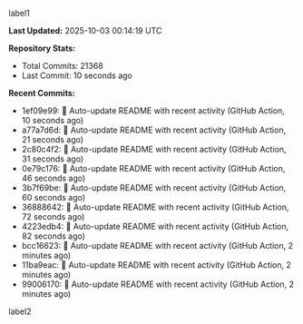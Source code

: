 
label1 
<!-- ACTIVITY_START -->
**Last Updated:** 2025-10-03 00:14:19 UTC

**Repository Stats:**
- Total Commits: 21368
- Last Commit: 10 seconds ago

**Recent Commits:**
- 1ef09e99: 🤖 Auto-update README with recent activity (GitHub Action, 10 seconds ago)
- a77a7d6d: 🤖 Auto-update README with recent activity (GitHub Action, 21 seconds ago)
- 2c80c4f2: 🤖 Auto-update README with recent activity (GitHub Action, 31 seconds ago)
- 0e79c176: 🤖 Auto-update README with recent activity (GitHub Action, 46 seconds ago)
- 3b7f69be: 🤖 Auto-update README with recent activity (GitHub Action, 60 seconds ago)
- 36888642: 🤖 Auto-update README with recent activity (GitHub Action, 72 seconds ago)
- 4223edb4: 🤖 Auto-update README with recent activity (GitHub Action, 82 seconds ago)
- bcc16623: 🤖 Auto-update README with recent activity (GitHub Action, 2 minutes ago)
- 11ba9eac: 🤖 Auto-update README with recent activity (GitHub Action, 2 minutes ago)
- 99006170: 🤖 Auto-update README with recent activity (GitHub Action, 2 minutes ago)
<!-- ACTIVITY_END -->

label2
